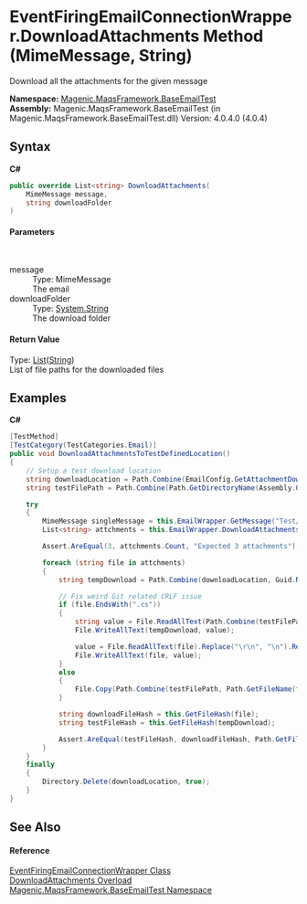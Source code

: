 # EventFiringEmailConnectionWrapper.DownloadAttachments Method (MimeMessage, String)
 

Download all the attachments for the given message

**Namespace:**&nbsp;<a href="#/MAQS_4/Email_AUTOGENERATED/Magenic-MaqsFramework-BaseEmailTest_Namespace">Magenic.MaqsFramework.BaseEmailTest</a><br />**Assembly:**&nbsp;Magenic.MaqsFramework.BaseEmailTest (in Magenic.MaqsFramework.BaseEmailTest.dll) Version: 4.0.4.0 (4.0.4)

## Syntax

**C#**<br />
``` C#
public override List<string> DownloadAttachments(
	MimeMessage message,
	string downloadFolder
)
```


#### Parameters
&nbsp;<dl><dt>message</dt><dd>Type: MimeMessage<br />The email</dd><dt>downloadFolder</dt><dd>Type: <a href="http://msdn2.microsoft.com/en-us/library/s1wwdcbf" target="_blank">System.String</a><br />The download folder</dd></dl>

#### Return Value
Type: <a href="http://msdn2.microsoft.com/en-us/library/6sh2ey19" target="_blank">List</a>(<a href="http://msdn2.microsoft.com/en-us/library/s1wwdcbf" target="_blank">String</a>)<br />List of file paths for the downloaded files

## Examples

**C#**<br />
``` C#
[TestMethod]
[TestCategory(TestCategories.Email)]
public void DownloadAttachmentsToTestDefinedLocation()
{
    // Setup a test download location
    string downloadLocation = Path.Combine(EmailConfig.GetAttachmentDownloadDirectory(), Guid.NewGuid().ToString());
    string testFilePath = Path.Combine(Path.GetDirectoryName(Assembly.GetExecutingAssembly().Location), "TestFiles");

    try
    {
        MimeMessage singleMessage = this.EmailWrapper.GetMessage("Test/SubTest", "4");
        List<string> attchments = this.EmailWrapper.DownloadAttachments(singleMessage, downloadLocation);

        Assert.AreEqual(3, attchments.Count, "Expected 3 attachments");

        foreach (string file in attchments)
        {
            string tempDownload = Path.Combine(downloadLocation, Guid.NewGuid().ToString());

            // Fix weird Git related CRLF issue
            if (file.EndsWith(".cs"))
            {
                string value = File.ReadAllText(Path.Combine(testFilePath, Path.GetFileName(file))).Replace("\r\n", "\n").Replace("\n", "\r\n");
                File.WriteAllText(tempDownload, value);

                value = File.ReadAllText(file).Replace("\r\n", "\n").Replace("\n", "\r\n");
                File.WriteAllText(file, value);
            }
            else
            {
                File.Copy(Path.Combine(testFilePath, Path.GetFileName(file)), tempDownload);
            }

            string downloadFileHash = this.GetFileHash(file);
            string testFileHash = this.GetFileHash(tempDownload);

            Assert.AreEqual(testFileHash, downloadFileHash, Path.GetFileName(file) + " test file and download file do not match");
        }
    }
    finally
    {
        Directory.Delete(downloadLocation, true);
    }
}
```


## See Also


#### Reference
<a href="#/MAQS_4/Email_AUTOGENERATED/EventFiringEmailConnectionWrapper_Class">EventFiringEmailConnectionWrapper Class</a><br /><a href="#/MAQS_4/Email_AUTOGENERATED/EventFiringEmailConnectionWrapper-DownloadAttachments_Method">DownloadAttachments Overload</a><br /><a href="#/MAQS_4/Email_AUTOGENERATED/Magenic-MaqsFramework-BaseEmailTest_Namespace">Magenic.MaqsFramework.BaseEmailTest Namespace</a><br />